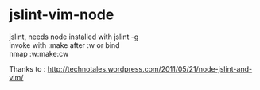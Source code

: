 jslint-vim-node
===============

jslint, needs node installed with jslint -g<br>
invoke with :make after :w or bind<br>
nmap <F4> :w<CR>:make<CR>:cw<CR>


Thanks to : http://technotales.wordpress.com/2011/05/21/node-jslint-and-vim/
